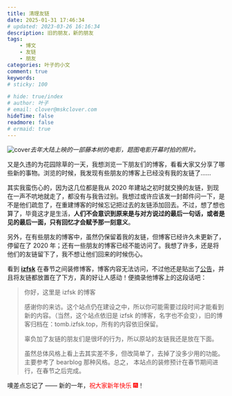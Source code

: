 ```yaml
---
title: 清理友链
date: 2025-01-31 17:46:34
# updated: 2023-03-26 16:16:34
description: 旧的朋友，新的朋友
tags: 
    - 博文
    - 友链
    - 朋友
categories: 叶子的小文
comment: true
keywords: 
# sticky: 100

# hide: true/index
# author: 叶子
# email: clover@mskclover.com
hideTime: false
readmore: false
# ermaid: true
---
```


![cover](/images/manage-friendlinks/cover.jpg)_去年大陆上映的一部藤本树的电影，题图电影开幕时拍的照片。_

<!-- more -->

又是久违的为花园除草的一天，我想浏览一下朋友们的博客，看看大家又分享了哪些新的事物。浏览的时候，我发现有些朋友的博客上已经没有我的友链了……

其实我蛮伤心的，因为这几位都是我从 2020 年建站之初时就交换的友链，到现在一声不吭地就走了，都没有与我告过别。我想过或许应该发一封邮件问一下，是不是他们疏忽了，在重建博客的时候忘记把过去的友链添加回去。不过，想了想也算了，毕竟这才是生活，**人们不会意识到原来是与对方说过的最后一句话，或者是见的最后一面，只有回忆才会赋予那一刻意义**。

另外，在有些朋友的博客中，虽然仍保留着我的友链，但博客已经许久未更新了，停留在了 2020 年；还有一些朋友的博客已经不能访问了。我想了许多，还是将他们的友链留下了，我不想让他们回来的时候伤心。

看到 [**izfsk**](https://blog.izfsk.top/) 在春节之间装修博客，博客内容无法访问，不过他还是贴出了[公告](https://archive.ph/KViVr/)，并且将友链都放置在了下方，真的好让人感动！便摘录他博客上的这段话吧：

> 你好，这里是 izfsk 的博客
> 
> 感谢你的来访。这个站点仍在建设之中，所以你可能需要过段时间才能看到新的内容。（当然，这个站点依旧是 izfsk 的博客，名字也不会变），旧的博客归档在：tomb.izfsk.top，所有的内容依旧保留。
> 
> 辜负加了友链的朋友们是很坏的行为，所以原站的友链我还是放在下面。
> 
> 虽然总体风格上看上去其实差不多，但改简单了，去掉了没多少用的功能。主要参考了 bearblog 那种风格。总之， 本站点的装修预计在春节期间进行，在春节之后完成。

噢差点忘记了 —— 新的一年，<label style="color:red">祝大家新年快乐 🎆</label>！

















